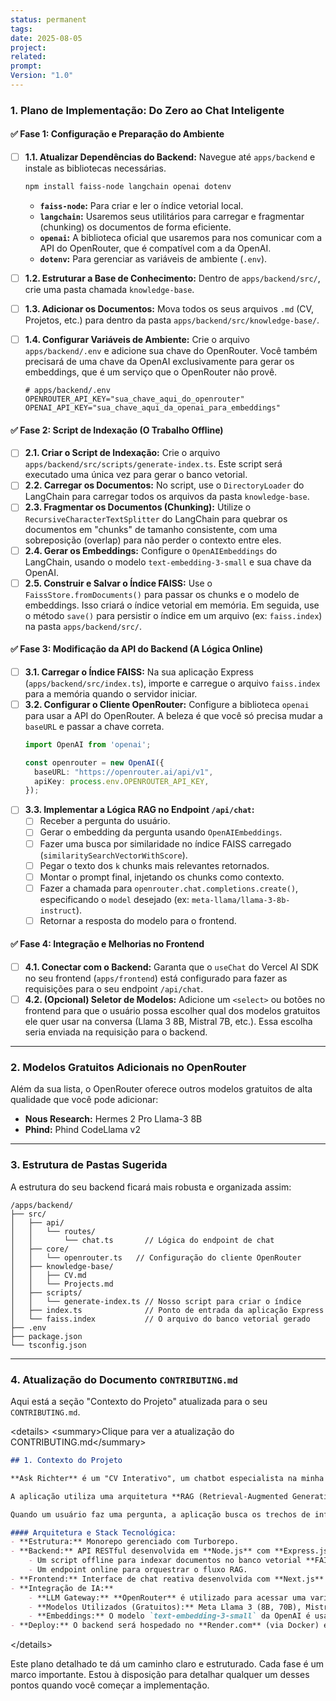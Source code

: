 ```yaml
---
status: permanent
tags: 
date: 2025-08-05
project: 
related: 
prompt: 
Version: "1.0"
---
```

### 1\. Plano de Implementação: Do Zero ao Chat Inteligente

#### ✅ Fase 1: Configuração e Preparação do Ambiente

  - [ ] **1.1. Atualizar Dependências do Backend:** Navegue até `apps/backend` e instale as bibliotecas necessárias.

    ```bash
    npm install faiss-node langchain openai dotenv
    ```

      * **`faiss-node`:** Para criar e ler o índice vetorial local.
      * **`langchain`:** Usaremos seus utilitários para carregar e fragmentar (chunking) os documentos de forma eficiente.
      * **`openai`:** A biblioteca oficial que usaremos para nos comunicar com a API do OpenRouter, que é compatível com a da OpenAI.
      * **`dotenv`:** Para gerenciar as variáveis de ambiente (`.env`).

  - [ ] **1.2. Estruturar a Base de Conhecimento:** Dentro de `apps/backend/src/`, crie uma pasta chamada `knowledge-base`.

  - [ ] **1.3. Adicionar os Documentos:** Mova todos os seus arquivos `.md` (CV, Projetos, etc.) para dentro da pasta `apps/backend/src/knowledge-base/`.

  - [ ] **1.4. Configurar Variáveis de Ambiente:** Crie o arquivo `apps/backend/.env` e adicione sua chave do OpenRouter. Você também precisará de uma chave da OpenAI exclusivamente para gerar os embeddings, que é um serviço que o OpenRouter não provê.

    ```env
    # apps/backend/.env
    OPENROUTER_API_KEY="sua_chave_aqui_do_openrouter"
    OPENAI_API_KEY="sua_chave_aqui_da_openai_para_embeddings"
    ```

#### ✅ Fase 2: Script de Indexação (O Trabalho Offline)

  - [ ] **2.1. Criar o Script de Indexação:** Crie o arquivo `apps/backend/src/scripts/generate-index.ts`. Este script será executado uma única vez para gerar o banco vetorial.
  - [ ] **2.2. Carregar os Documentos:** No script, use o `DirectoryLoader` do LangChain para carregar todos os arquivos da pasta `knowledge-base`.
  - [ ] **2.3. Fragmentar os Documentos (Chunking):** Utilize o `RecursiveCharacterTextSplitter` do LangChain para quebrar os documentos em "chunks" de tamanho consistente, com uma sobreposição (overlap) para não perder o contexto entre eles.
  - [ ] **2.4. Gerar os Embeddings:** Configure o `OpenAIEmbeddings` do LangChain, usando o modelo `text-embedding-3-small` e sua chave da OpenAI.
  - [ ] **2.5. Construir e Salvar o Índice FAISS:** Use o `FaissStore.fromDocuments()` para passar os chunks e o modelo de embeddings. Isso criará o índice vetorial em memória. Em seguida, use o método `save()` para persistir o índice em um arquivo (ex: `faiss.index`) na pasta `apps/backend/src/`.

#### ✅ Fase 3: Modificação da API do Backend (A Lógica Online)

  - [ ] **3.1. Carregar o Índice FAISS:** Na sua aplicação Express (`apps/backend/src/index.ts`), importe e carregue o arquivo `faiss.index` para a memória quando o servidor iniciar.
  - [ ] **3.2. Configurar o Cliente OpenRouter:** Configure a biblioteca `openai` para usar a API do OpenRouter. A beleza é que você só precisa mudar a `baseURL` e passar a chave correta.
    ```typescript
    import OpenAI from 'openai';

    const openrouter = new OpenAI({
      baseURL: "https://openrouter.ai/api/v1",
      apiKey: process.env.OPENROUTER_API_KEY,
    });
    ```
  - [ ] **3.3. Implementar a Lógica RAG no Endpoint `/api/chat`:**
      - [ ] Receber a pergunta do usuário.
      - [ ] Gerar o embedding da pergunta usando `OpenAIEmbeddings`.
      - [ ] Fazer uma busca por similaridade no índice FAISS carregado (`similaritySearchVectorWithScore`).
      - [ ] Pegar o texto dos `k` chunks mais relevantes retornados.
      - [ ] Montar o prompt final, injetando os chunks como contexto.
      - [ ] Fazer a chamada para `openrouter.chat.completions.create()`, especificando o `model` desejado (ex: `meta-llama/llama-3-8b-instruct`).
      - [ ] Retornar a resposta do modelo para o frontend.

#### ✅ Fase 4: Integração e Melhorias no Frontend

  - [ ] **4.1. Conectar com o Backend:** Garanta que o `useChat` do Vercel AI SDK no seu frontend (`apps/frontend`) está configurado para fazer as requisições para o seu endpoint `/api/chat`.
  - [ ] **4.2. (Opcional) Seletor de Modelos:** Adicione um `<select>` ou botões no frontend para que o usuário possa escolher qual dos modelos gratuitos ele quer usar na conversa (Llama 3 8B, Mistral 7B, etc.). Essa escolha seria enviada na requisição para o backend.

-----

### 2\. Modelos Gratuitos Adicionais no OpenRouter

Além da sua lista, o OpenRouter oferece outros modelos gratuitos de alta qualidade que você pode adicionar:

  - **Nous Research:** Hermes 2 Pro Llama-3 8B
  - **Phind:** Phind CodeLlama v2

-----

### 3\. Estrutura de Pastas Sugerida

A estrutura do seu backend ficará mais robusta e organizada assim:

```
/apps/backend/
├── src/
│   ├── api/
│   │   └── routes/
│   │       └── chat.ts       // Lógica do endpoint de chat
│   ├── core/
│   │   └── openrouter.ts   // Configuração do cliente OpenRouter
│   ├── knowledge-base/
│   │   ├── CV.md
│   │   └── Projects.md
│   ├── scripts/
│   │   └── generate-index.ts // Nosso script para criar o índice
│   ├── index.ts              // Ponto de entrada da aplicação Express
│   └── faiss.index           // O arquivo do banco vetorial gerado
├── .env
├── package.json
└── tsconfig.json
```

-----

### 4\. Atualização do Documento `CONTRIBUTING.md`

Aqui está a seção "Contexto do Projeto" atualizada para o seu `CONTRIBUTING.md`.

\<details\>
\<summary\>Clique para ver a atualização do CONTRIBUTING.md\</summary\>

```markdown
## 1. Contexto do Projeto

**Ask Richter** é um "CV Interativo", um chatbot especialista na minha trajetória profissional. O objetivo é transformar um currículo estático em uma ferramenta de marketing poderosa e memorável, onde recrutadores, líderes técnicos e outros profissionais possam fazer perguntas em linguagem natural e obter respostas detalhadas e contextuais sobre minhas experiências, projetos e competências.

A aplicação utiliza uma arquitetura **RAG (Retrieval-Augmented Generation)** para fornecer respostas precisas. As informações do meu CV e projetos são processadas, fragmentadas e convertidas em vetores (embeddings), que são armazenados em um banco de dados vetorial local **FAISS**.

Quando um usuário faz uma pergunta, a aplicação busca os trechos de informação mais relevantes no banco FAISS e os injeta como contexto em um prompt para um Large Language Model (LLM), garantindo respostas focadas e baseadas em fatos.

#### Arquitetura e Stack Tecnológica:
- **Estrutura:** Monorepo gerenciado com Turborepo.
- **Backend:** API RESTful desenvolvida em **Node.js** com **Express.js** e **TypeScript**. Responsável por:
    - Um script offline para indexar documentos no banco vetorial **FAISS**.
    - Um endpoint online para orquestrar o fluxo RAG.
- **Frontend:** Interface de chat reativa desenvolvida com **Next.js** e **TypeScript**, utilizando o **Vercel AI SDK**.
- **Integração de IA:**
    - **LLM Gateway:** **OpenRouter** é utilizado para acessar uma variedade de modelos de linguagem.
    - **Modelos Utilizados (Gratuitos):** Meta Llama 3 (8B, 70B), Mistral (7B), Mixtral (8x7B), Google Gemma (7B), OpenChat 3.5, entre outros.
    - **Embeddings:** O modelo `text-embedding-3-small` da OpenAI é usado para a vetorização dos documentos.
- **Deploy:** O backend será hospedado no **Render.com** (via Docker) e o frontend na **Vercel**.
```

\</details\>

Este plano detalhado te dá um caminho claro e estruturado. Cada fase é um marco importante. Estou à disposição para detalhar qualquer um desses pontos quando você começar a implementação.
